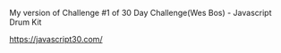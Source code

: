 My version of Challenge #1 of 30 Day Challenge(Wes Bos) - Javascript Drum Kit

https://javascript30.com/
